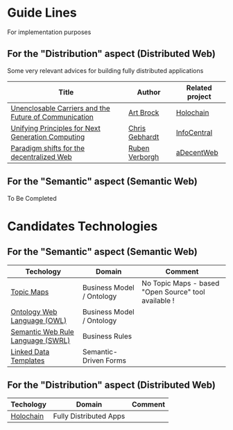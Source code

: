 Guide Lines
==
For implementation purposes

For the "Distribution" aspect (Distributed Web)
-

Some very relevant advices for building fully distributed applications

<table>
    <thead>
        <tr>
            <th>Title</th>
            <th>Author</th>
            <th>Related project</th>
        </tr>
    </thead>
    <tbody>
        <tr>
            <td><a href="https://medium.com/holochain/unenclosable-carriers-and-the-future-of-communication-4ac6045ac894">Unenclosable Carriers and the Future of Communication</a></td>
            <td><a href="https://twitter.com/artbrock">Art Brock</a></td>
            <td><a href="https://holochain.org/">Holochain</a></td></td>
        </tr>
        <tr>
            <td><a href="https://infocentral.org/drafts/PrinciplesDraft.html#use-only-hash-based-identity-and-referencing-for-persistent-data">Unifying Principles for Next Generation Computing</a></td>
            <td><a href="https://twitter.com/ChrisGebhardtIC">Chris Gebhardt</a></td>
            <td><a href="https://infocentral.org/">InfoCentral</a></td>
        </tr>
        <tr>
            <td><a href="https://ruben.verborgh.org/blog/2017/12/20/paradigm-shifts-for-the-decentralized-web/">Paradigm shifts for the decentralized Web</a></td>
            <td><a href="https://twitter.com/RubenVerborgh">Ruben Verborgh</a></td>
            <td><a href="https://adecentweb.org/">aDecentWeb</a></td>
        </tr>
    </tbody>
</table>

For the "Semantic" aspect (Semantic Web)
-
To Be Completed

Candidates Technologies
==

For the "Semantic" aspect (Semantic Web)
-

<table>
    <thead>
        <tr>
            <th>Techology</th>
            <th>Domain</th>
            <th>Comment</th>
        </tr>
    </thead>
    <tbody>
        <tr>
            <td><a href="https://en.wikipedia.org/wiki/Topic_map">Topic Maps</a></td>
            <td>Business Model / Ontology</td>
            <td>No Topic Maps - based "Open Source" tool available !</td>
        </tr>
        <tr>
            <td><a href="https://www.w3.org/OWL/">Ontology Web Language (OWL)</a></td>
            <td>Business Model / Ontology</td>
            <td></td>
        </tr>
        <tr>
            <td><a href="https://www.w3.org/Submission/SWRL/">Semantic Web Rule Language  (SWRL)</a></td>
            <td>Business Rules</td>
            <td></td>
        </tr>
        <tr>
            <td><a href="https://github.com/AtomGraph/Linked-Data-Templates">Linked Data Templates</a></td>
            <td>Semantic-Driven Forms</td>
            <td></td>
        </tr>
    </tbody>
</table>


For the "Distribution" aspect (Distributed Web)
-
<table>
    <thead>
        <tr>
            <th>Techology</th>
            <th>Domain</th>
            <th>Comment</th>
        </tr>
    </thead>
    <tbody>
        <tr>
            <td><a href="https://holochain.org/">Holochain</a></td>
            <td>Fully Distributed Apps</td>
            <td></td>
        </tr>
    </tbody>
</table>
